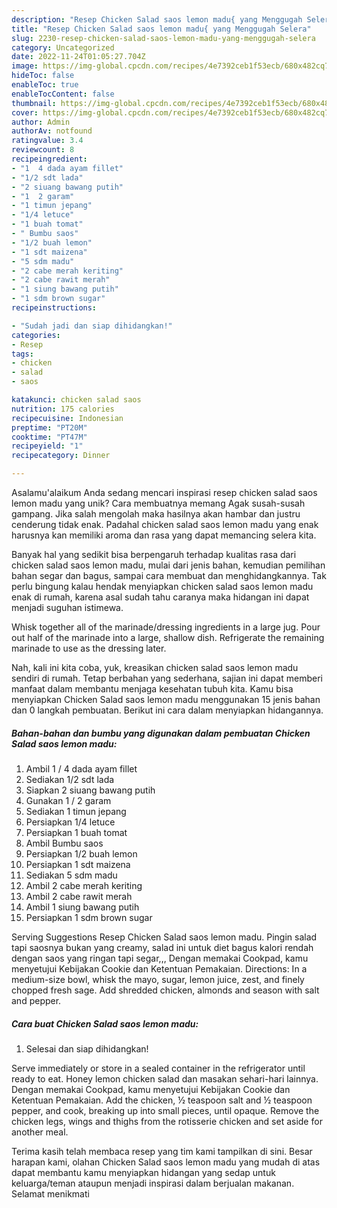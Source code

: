 ```yaml
---
description: "Resep Chicken Salad saos lemon madu{ yang Menggugah Selera"
title: "Resep Chicken Salad saos lemon madu{ yang Menggugah Selera"
slug: 2230-resep-chicken-salad-saos-lemon-madu-yang-menggugah-selera
category: Uncategorized
date: 2022-11-24T01:05:27.704Z
image: https://img-global.cpcdn.com/recipes/4e7392ceb1f53ecb/680x482cq70/chicken-salad-saos-lemon-madu-foto-resep-utama.jpg
hideToc: false
enableToc: true
enableTocContent: false
thumbnail: https://img-global.cpcdn.com/recipes/4e7392ceb1f53ecb/680x482cq70/chicken-salad-saos-lemon-madu-foto-resep-utama.jpg
cover: https://img-global.cpcdn.com/recipes/4e7392ceb1f53ecb/680x482cq70/chicken-salad-saos-lemon-madu-foto-resep-utama.jpg
author: Admin
authorAv: notfound
ratingvalue: 3.4
reviewcount: 8
recipeingredient:
- "1  4 dada ayam fillet"
- "1/2 sdt lada"
- "2 siuang bawang putih"
- "1  2 garam"
- "1 timun jepang"
- "1/4 letuce"
- "1 buah tomat"
- " Bumbu saos"
- "1/2 buah lemon"
- "1 sdt maizena"
- "5 sdm madu"
- "2 cabe merah keriting"
- "2 cabe rawit merah"
- "1 siung bawang putih"
- "1 sdm brown sugar"
recipeinstructions:

- "Sudah jadi dan siap dihidangkan!"
categories:
- Resep
tags:
- chicken
- salad
- saos

katakunci: chicken salad saos 
nutrition: 175 calories
recipecuisine: Indonesian
preptime: "PT20M"
cooktime: "PT47M"
recipeyield: "1"
recipecategory: Dinner

---
```



Asalamu'alaikum Anda sedang mencari inspirasi resep chicken salad saos lemon madu yang unik? Cara membuatnya memang Agak susah-susah gampang. Jika salah mengolah maka hasilnya akan hambar dan justru cenderung tidak enak. Padahal chicken salad saos lemon madu yang enak harusnya kan memiliki aroma dan rasa yang dapat memancing selera kita.


Banyak hal yang sedikit bisa berpengaruh terhadap kualitas rasa dari chicken salad saos lemon madu, mulai dari jenis bahan, kemudian pemilihan bahan segar dan bagus, sampai cara membuat dan menghidangkannya. Tak perlu bingung kalau hendak menyiapkan chicken salad saos lemon madu enak di rumah, karena asal sudah tahu caranya maka hidangan ini dapat menjadi suguhan istimewa.

Whisk together all of the marinade/dressing ingredients in a large jug. Pour out half of the marinade into a large, shallow dish. Refrigerate the remaining marinade to use as the dressing later.


Nah, kali ini kita coba, yuk, kreasikan chicken salad saos lemon madu sendiri di rumah. Tetap berbahan yang sederhana, sajian ini dapat memberi manfaat dalam membantu menjaga kesehatan tubuh kita. Kamu bisa menyiapkan Chicken Salad saos lemon madu menggunakan 15 jenis bahan dan 0 langkah pembuatan. Berikut ini cara dalam menyiapkan hidangannya.

<!--inarticleads1-->

##### Bahan-bahan dan bumbu yang digunakan dalam pembuatan Chicken Salad saos lemon madu:

1. Ambil 1 / 4 dada ayam fillet
1. Sediakan 1/2 sdt lada
1. Siapkan 2 siuang bawang putih
1. Gunakan 1 / 2 garam
1. Sediakan 1 timun jepang
1. Persiapkan 1/4 letuce
1. Persiapkan 1 buah tomat
1. Ambil  Bumbu saos
1. Persiapkan 1/2 buah lemon
1. Persiapkan 1 sdt maizena
1. Sediakan 5 sdm madu
1. Ambil 2 cabe merah keriting
1. Ambil 2 cabe rawit merah
1. Ambil 1 siung bawang putih
1. Persiapkan 1 sdm brown sugar


Serving Suggestions Resep Chicken Salad saos lemon madu. Pingin salad tapi saosnya bukan yang creamy, salad ini untuk diet bagus kalori rendah dengan saos yang ringan tapi segar,,, Dengan memakai Cookpad, kamu menyetujui Kebijakan Cookie dan Ketentuan Pemakaian. Directions: In a medium-size bowl, whisk the mayo, sugar, lemon juice, zest, and finely chopped fresh sage. Add shredded chicken, almonds and season with salt and pepper. 

<!--inarticleads2-->

##### Cara buat Chicken Salad saos lemon madu:


1. Selesai dan siap dihidangkan!

Serve immediately or store in a sealed container in the refrigerator until ready to eat. Honey lemon chicken salad dan masakan sehari-hari lainnya. Dengan memakai Cookpad, kamu menyetujui Kebijakan Cookie dan Ketentuan Pemakaian. Add the chicken, ½ teaspoon salt and ½ teaspoon pepper, and cook, breaking up into small pieces, until opaque. Remove the chicken legs, wings and thighs from the rotisserie chicken and set aside for another meal. 

Terima kasih telah membaca resep yang tim kami tampilkan di sini. Besar harapan kami, olahan Chicken Salad saos lemon madu yang mudah di atas dapat membantu kamu menyiapkan hidangan yang sedap untuk keluarga/teman ataupun menjadi inspirasi dalam berjualan makanan. Selamat menikmati
